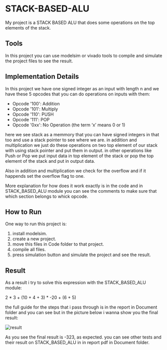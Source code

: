 # STACK-BASED-ALU
My project is a STACK BASED ALU that does some operations on the top elements of the stack.
## Tools
In this project you can use modelsim or vivado tools to compile and simulate the project files to see the result.
## Implementation Details
In this project we have one signed integer as an input with length n and we have these 5 opcodes that you can do operations on inputs with them:
+ Opcode '100': Addition
+ Opcode '101': Multiply
+ Opcode '110': PUSH
+ Opcode '111': POP
+ Opcode '0xx': No Operation (the term ‘x’ means 0 or 1)

here we see stack as a memmory that you can have signed integers in that too and use a stack pointer to see where we are.
in addition and multiplication we just do these operations on two top element of our stack with using stack pointer and put them in output.
in other operations like Push or Pop we put input data in top element of the stack or pop the top element of the stack and put in output data.

Also in addition and multiplication we check for the overflow and if it happends set the overflow flag to one.

More explanation for how does it work exactly is in the code and in STACK_BASED_ALU module you can see the comments to make sure that which section belongs to whick opcode.

## How to Run
One way to run this project is:
1. install modelsim.
2. create a new project.
3. move this files in Code folder to that project.
4. compile all files.
5. press simulation button and simulate the project and see the result.
## Result
As a result i try to solve this expression with the STACK_BASED_ALU module:

2 * 3 + (10 + 4 + 3) * -20 + (6 + 5)

the full guide for the steps that i pass through is in the report in Document folder and you can see but in the picture below i wanna show you the final result:

![result](https://github.com/pedrammmmmm/STACK-BASED-ALU/assets/122311109/66b25955-9d37-47f5-99dd-c4da7352d41b)

As you see the final result is -323, as expected.
you can see other tests and their result on STACK_BASED_ALU in in report pdf in Document folder.
